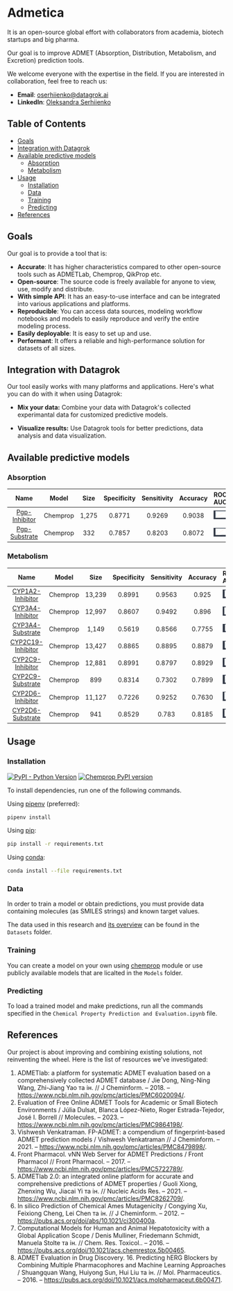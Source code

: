 # Admetica

It is an open-source global effort with collaborators from academia, biotech startups and big pharma.

Our goal is to improve ADMET (Absorption, Distribution, Metabolism, and Excretion) prediction tools.

We welcome everyone with the expertise in the field. If you are interested in collaboration, feel free to reach us:

- **Email**: [oserhiienko@datagrok.ai](mailto:oserhiienko@datagrok.ai)
- **LinkedIn**: [Oleksandra Serhiienko](https://www.linkedin.com/in/oleksandra-serhiienko-674ab6239)

## Table of Contents

- [Goals](#goals)
- [Integration with Datagrok](#integration-with-datagrok)
- [Available predictive models](#available-predictive-models)
  - [Absorption](#absorption)
  - [Metabolism](#metabolism)
- [Usage](#usage)
  - [Installation](#installation)
  - [Data](#data)
  - [Training](#training)
  - [Predicting](#predicting)
- [References](#references)

## Goals

Our goal is to provide a tool that is:

- **Accurate**: It has higher characteristics compared to other open-source tools such as ADMETLab, Chemprop, QikProp etc.
- **Open-source**: The source code is freely available for anyone to view, use, modify and distribute.
- **With simple API**: It has an easy-to-use interface and can be integrated into various applications and platforms.
- **Reproducible**: You can access data sources, modeling workflow notebooks and models to easily reproduce and verify the entire modeling process.
- **Easily deployable**: It is easy to set up and use.
- **Performant**: It offers a reliable and high-performance solution for datasets of all sizes.

## Integration with Datagrok

Our tool easily works with many platforms and applications. Here's what you can do with it when using Datagrok:

- **Mix your data:** Combine your data with Datagrok's collected experimantal data for customized predictive models.

- **Visualize results:** Use Datagrok tools for better predictions, data analysis and data visualization.

## Available predictive models

### Absorption

Name | Model | Size | Specificity | Sensitivity | Accuracy | ROC AUC |
| :---: | :---: | :---: | :---: | :---: | :---: | :---: |
| [Pgp-Inhibitor](./Descriptions/Absorption.md#pgp-inhibitor) | Chemprop | 1,275 | 0.8771 | 0.9269 |  0.9038 | ![pgp_inhibitor_roc](./Roc_Auc/Pgp-Inhibitor.PNG) |
| [Pgp-Substrate](./Descriptions/Absorption.md#pgp-substrate) | Chemprop | 332 | 0.7857 | 0.8203 |  0.8072 | ![pgp_substrate_roc](./Roc_Auc/Pgp-Substrate.PNG) |

### Metabolism

Name | Model | Size | Specificity | Sensitivity | Accuracy | ROC AUC
| :---: | :---: | :---: | :---: | :---: | :---: | :---: |
| [CYP1A2-Inhibitor](./Descriptions/Metabolism.md#cyp1a2-inhibitor) | Chemprop | 13,239 | 0.8991 | 0.9563 |  0.925 | ![cyp1a2_inhibitor_roc](./Roc_Auc/CYP1A2-Inhibitor.PNG) |
| [CYP3A4-Inhibitor](./Descriptions/Metabolism.md#cyp3a4-inhibitor) | Chemprop | 12,997 | 0.8607 | 0.9492 |  0.896 | ![cyp3a4_inhibitor_roc](./Roc_Auc/CYP3A4-Inhibitor.PNG) |
| [CYP3A4-Substrate](./Descriptions/Metabolism.md#cyp3a4-substrate) | Chemprop | 1,149 | 0.5619 | 0.8566 |  0.7755 | ![cyp3a4_substrate_roc](./Roc_Auc/CYP3A4-Substrate.PNG) |
| [CYP2C19-Inhibitor](./Descriptions/Metabolism.md#cyp2c19-inhibitor) | Chemprop | 13,427 | 0.8865 | 0.8895 |  0.8879 | ![cyp2c19_inhibitor_roc](./Roc_Auc/CYP2C19-Inhibitor.PNG) |
| [CYP2C9-Inhibitor](./Descriptions/Metabolism.md#cyp2c9-inhibitor) | Chemprop | 12,881 | 0.8991 | 0.8797 |  0.8929 | ![cyp2c9_inhibitor_roc](./Roc_Auc/CYP2C9-Inhibitor.PNG) |
| [CYP2C9-Substrate](./Descriptions/Metabolism.md#cyp2c9-substrate) | Chemprop | 899 | 0.8314 | 0.7302 |  0.7899 | ![cyp2c9_substrate_roc](./Roc_Auc/CYP2C9-Substrate.PNG) |
| [CYP2D6-Inhibitor](./Descriptions/Metabolism.md#cyp2d6-inhibitor) | Chemprop | 11,127 | 0.7226 | 0.9252 |  0.7630 | ![cyp2d6_inhibitor_roc](./Roc_Auc/CYP2D6-Inhibitor.PNG) |
| [CYP2D6-Substrate](./Descriptions/Metabolism.md#cyp2d6-substrate) | Chemprop | 941 | 0.8529 | 0.783 |  0.8185 | ![cyp2d6_substrate_roc](./Roc_Auc/CYP2D6-Substrate.PNG) |

## Usage

### Installation

[![PyPI - Python Version](https://img.shields.io/pypi/pyversions/chemprop)](https://badge.fury.io/py/chemprop)
[![Chemprop PyPI version](https://badge.fury.io/py/chemprop.svg)](https://badge.fury.io/py/chemprop)

To install dependencies, run one of the following commands.

Using [pipenv](https://pipenv.pypa.io/en/latest/) (preferred):

```bash
pipenv install
```

Using [pip](https://pip.pypa.io/en/stable/):

```bash
pip install -r requirements.txt
```

Using [conda](https://docs.conda.io/en/latest/):

```bash
conda install --file requirements.txt
```

### Data

In order to train a model or obtain predictions, you must provide data containing molecules (as SMILES strings) and known target values.

The data used in this research and [its overview](./Datasets/README.md) can be found in the `Datasets` folder.

### Training

You can create a model on your own using [chemprop](https://github.com/chemprop/chemprop/blob/master/README.md#training) module or use publicly available models that are licalted in the `Models` folder.

### Predicting

To load a trained model and make predictions, run all the commands specified in the `Chemical Property Prediction and Evaluation.ipynb` file.

## References

Our project is about improving and combining existing solutions, not reinventing the wheel. Here is the list of resources we've investigated:

1. ADMETlab: a platform for systematic ADMET evaluation based on a comprehensively collected ADMET database / Jie Dong, Ning-Ning Wang, Zhi-Jiang Yao та ін. // J Cheminform. – 2018. – <https://www.ncbi.nlm.nih.gov/pmc/articles/PMC6020094/>.
2. Evaluation of Free Online ADMET Tools for Academic or Small Biotech Environments / Júlia Dulsat, Blanca López-Nieto, Roger Estrada-Tejedor, José I. Borrell // Molecules. – 2023. – <https://www.ncbi.nlm.nih.gov/pmc/articles/PMC9864198/>.
3. Vishwesh Venkatraman. FP-ADMET: a compendium of fingerprint-based ADMET prediction models / Vishwesh Venkatraman // J Cheminform. – 2021. – <https://www.ncbi.nlm.nih.gov/pmc/articles/PMC8479898/>.
4. Front Pharmacol. vNN Web Server for ADMET Predictions / Front Pharmacol // Front Pharmacol. – 2017. – <https://www.ncbi.nlm.nih.gov/pmc/articles/PMC5722789/>.
5. ADMETlab 2.0: an integrated online platform for accurate and comprehensive predictions of ADMET properties / Guoli Xiong, Zhenxing Wu, Jiacai Yi та ін. // Nucleic Acids Res. – 2021. – <https://www.ncbi.nlm.nih.gov/pmc/articles/PMC8262709/>.
6. In silico Prediction of Chemical Ames Mutagenicity / Congying Xu, Feixiong Cheng, Lei Chen та ін. // J Cheminform. – 2012. – <https://pubs.acs.org/doi/abs/10.1021/ci300400a>.
7. Computational Models for Human and Animal Hepatotoxicity with a Global Application Scope / Denis Mulliner, Friedemann Schmidt, Manuela Stolte та ін. // Chem. Res. Toxicol.. – 2016. – <https://pubs.acs.org/doi/10.1021/acs.chemrestox.5b00465>.
8. ADMET Evaluation in Drug Discovery. 16. Predicting hERG Blockers by Combining Multiple Pharmacophores and Machine Learning Approaches / Shuangquan Wang, Huiyong Sun, Hui Liu та ін. // Mol. Pharmaceutics. – 2016. – <https://pubs.acs.org/doi/10.1021/acs.molpharmaceut.6b00471>.
